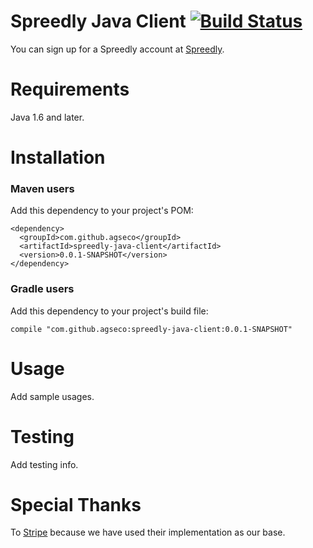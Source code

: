 # Spreedly Java Client [![Build Status](https://travis-ci.org/CYFLabs/spreedly-java-client)](https://travis-ci.org/CYFLabs/spreedly-java-client)

You can sign up for a Spreedly account at [Spreedly](https://spreedly.com/).

Requirements
============

Java 1.6 and later.

Installation
============

### Maven users

Add this dependency to your project's POM:

    <dependency>
      <groupId>com.github.agseco</groupId>
      <artifactId>spreedly-java-client</artifactId>
      <version>0.0.1-SNAPSHOT</version>
    </dependency>

### Gradle users

Add this dependency to your project's build file:

    compile "com.github.agseco:spreedly-java-client:0.0.1-SNAPSHOT"

Usage
=====

Add sample usages.

Testing
=======

Add testing info.

Special Thanks
=======

To [Stripe](https://github.com/stripe/stripe-java) because we have used their implementation as our base.